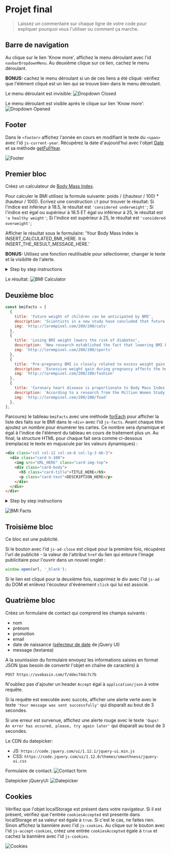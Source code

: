 # Projet final

> Laissez un commentaire sur chaque ligne de votre code pour expliquer pourquoi vous l'utiliser ou comment ça marche. 

## Barre de navigation

Au clique sur le lien 'Know more', affichez le menu déroulant avec l'id `navbarDropdownMenu`. Au deuxième clique sur ce lien, cachez le menu déroulant.

**BONUS:** cachez le menu déroulant si un de ces liens a été cliqué: vérifiez que l'élément cliqué est un lien qui se trouve bien dans le menu déroulant.


Le menu déroulant est invisible:
![Dropdown Closed](https://i.ibb.co/P1gwN7p/final-project-navbar.png)

Le menu déroulant est visible après le clique sur lien 'Know more':
![Dropdown Opened](https://i.ibb.co/Tmvx3bP/final-project-navbar-opened.png)

## Footer

Dans le `<footer>` affichez l'année en cours en modifiant le texte du `<span>` avec l'id `js-current-year`. Récupérez la date d'aujourd'hui avec l'objet [Date](https://developer.mozilla.org/en-US/docs/Web/JavaScript/Reference/Global_Objects/Date) et sa méthode [getFullYear](https://developer.mozilla.org/en-US/docs/Web/JavaScript/Reference/Global_Objects/Date/getFullYear).

![Footer](https://i.ibb.co/mFQ78x9/final-project-footer.png)

## Premier bloc

Créez un calculateur de [Body Mass Index](https://fr.wikipedia.org/wiki/Indice_de_masse_corporelle).

Pour calculer le BMI utilisez la formule suivante: poids / ((hauteur / 100) * (hauteur / 100)).
Ecrivez une construction `if` pour trouver le résultat:
Si l'indice est inférieur à 18.5, le résultat est `'considered underweight'`;
Si l'indice est égal ou supérieur à 18.5 ET égal ou inférieur à 25, le résultat est `'a healthy weight'`;
Si l'indice est supérieur à 25, le résultat est `'considered overweight'`;

Afficher le résultat sous le formulaire: 'Your Body Mass Index is INSERT_CALCULATED_BMI_HERE. It is INSERT_THE_RESULT_MESSAGE_HERE.'

**BONUS:** Utilisez une fonction reutilisable pour sélectionner, changer le texte et la visibilté de l'alerte.

<details>
  <summary>Step by step instructions</summary>

1. Interceptez la soumission du formulaire.
2. Récupérez la valeur du champ de saisie 'Your weight'.
3. Convertissez cette valeur en nombre.
4. Récupérez la valeur du champ de saisie 'Your height'.
5. Convertissez cette valeur en nombre.
6. Calculez le BMI.
7. Vérifiez que le BMI n'est pas égal à [NaN](https://developer.mozilla.org/en-US/docs/Web/JavaScript/Reference/Global_Objects/NaN) avec la méthode [isNaN](https://developer.mozilla.org/en-US/docs/Web/JavaScript/Reference/Global_Objects/isNaN).
8. Si BMI est égal à `NaN`, cachez l'alerte.
9. Si BMI n'est pas égal à `NaN`, écrivez une construction `if` pour determiner le résultat..
10. Si BMI n'est pas égal à `NaN`, affichez l'alerte avec le résultat.
</details>

Le résultat: 
![BMI Calculator](https://i.ibb.co/1TVN8sp/final-project-calculator.png)

## Deuxième bloc
```js
const bmiFacts = [
  {
    title: 'Future weight of children can be anticipated by BMI',
    description: 'Scientists in a new study have concluded that future weight can be forecasted by looking at children’s BMI. ',
    img: 'http://lorempixel.com/200/200/cats'
  },
  {
    title: 'Losing BMI weight lowers the risk of diabetes',
    description: 'New research established the fact that lowering BMI by almost five units dramatically lowers risk of diabetes, in spite of the initial weight of a person.',
    img: 'http://lorempixel.com/200/200/sports'
  },
  {
    title: 'Pre-pregnancy BMI is closely related to excess weight gain during pregnancy',
    description: 'Excessive weight gain during pregnancy affects the health of a mother and her baby, pre-pregnancy BMI and ethnicity might signal a likelihood for obesity later in life for young mothers.',
    img: 'http://lorempixel.com/200/200/fashion'
  },
  {
    title: 'Coronary heart disease is proportionate to Body Mass Index (BMI)',
    description: 'According to a research from the Million Women Study, Coronary heart disease (CHD) increases with age and also with an increase in body mass index (BMI).',
    img: 'http://lorempixel.com/200/200/food'
  },
];
```

Parcourez le tableau `bmiFacts` avec une méthode [forEach](https://developer.mozilla.org/en-US/docs/Web/JavaScript/Reference/Global_Objects/Array/forEach) pour afficher la liste des faits sur le BMI dans le `<div>` avec l'id `js-facts`.
Avant chaque titre ajoutez un nombre pour énumérer les cartes. Ce nombre sera dynamique et égal à l'indice de l'élément du tableau en cours de traitement plus un.
Au final, la structure HTML pour chaque fait sera comme ci-dessous (remplacez le texte en majuscule par les valeurs dynamiques) :

```html
<div class="col col-12 col-sm-6 col-lg-3 mb-3">
  <div class="card h-100">
    <img src="URL_HERE" class="card-img-top">
    <div class="card-body">
      <h5 class="card-title">TITLE_HERE</h5>
      <p class="card-text">DESCRIPTION_HERE</p>
    </div>
  </div>
</div>
```

<details>
  <summary>Step by step instructions</summary>

  1. Parcourir le tableau
  2. Créer un div avec la méthode [document.createElement](https://developer.mozilla.org/fr/docs/Web/API/Document/createElement)
  3. Insérer du HTML fourni dans le div créé
  4. Séléctionner le div avec l'id `js-facts`
  5. Insérer le div créé dans le div avec l'id `js-facts` 
</details>

![BMI Facts](https://i.ibb.co/JHVsLdQ/final-project-facts.png)

## Troisième bloc

Ce bloc est une publicité. 

Si le bouton avec l'id `js-ad-close` est cliqué pour la première fois, récupérez l'url de publicité - la valeur de l'attribut `href` du lien qui entoure l'image publicitaire pour l'ouvrir dans un nouvel onglet :
```js
window.open(url, '_blank');
```

Si le lien est cliqué pour la deuxième fois, supprimez le div avec l'id `js-ad` du DOM et enlèvez l'écouteur d'événement `click` qui lui est associé.

## Quatrième bloc

Créez un formulaire de contact qui comprend les champs suivants :

+ nom
+ prénom
+ promotion
+ email
+ date de naissance ([sélecteur de date](https://jqueryui.com/datepicker/) de jQuery UI)
+ message (textarea)

A la soumission du formulaire envoyez les informations saisies en format JSON (pas besoin de convertir l'objet en chaîne de caractèrs) à 
```
POST https://usebasin.com/f/ddec74dc7c7b
```
N'oubliez pas d'ajouter un header `Accept` égal à `application/json` à votre requête.

Si la requête est executée avec succès, afficher une alerte verte avec le texte `'Your message was sent successfully'` qui disparaît au bout de 3 secondes.

Si une erreur est survenue, affichez une alerte rouge avec le texte `'Oups! An error has occured, please, try again later'` qui disparaît au bout de 3 secondes.

Le CDN du datepicker:
+ JS: `https://code.jquery.com/ui/1.12.1/jquery-ui.min.js`
+ CSS: `https://code.jquery.com/ui/1.12.0/themes/smoothness/jquery-ui.css`

Formulaire de contact:
![Contact form](https://i.ibb.co/12WFvpf/final-project-contact-form.png)

Datepicker jQueryUI:
![Datepicker](https://i.ibb.co/5xShskG/final-project-contact-form-datepicker.png)


## Cookies

Vérifiez que l'objet localStorage est présent dans votre navigateur.
Si il est présent, vérifiez que l'entrée `cookiesAccepted` est presente dans localStorage et sa valeur est égale à `true`. Si c'est le cas, ne faites rien. Sinon affichez la bannière avec l'id `js-cookies`.
Au clique sur le bouton avec l'id `js-accept-cookies`, créez une entrée `cookiesAccepted` égale à `true` et cachez la bannière avec l'id `js-cookies`.

![Cookies](https://i.ibb.co/xjd2YFM/final-project-cookies.png)

